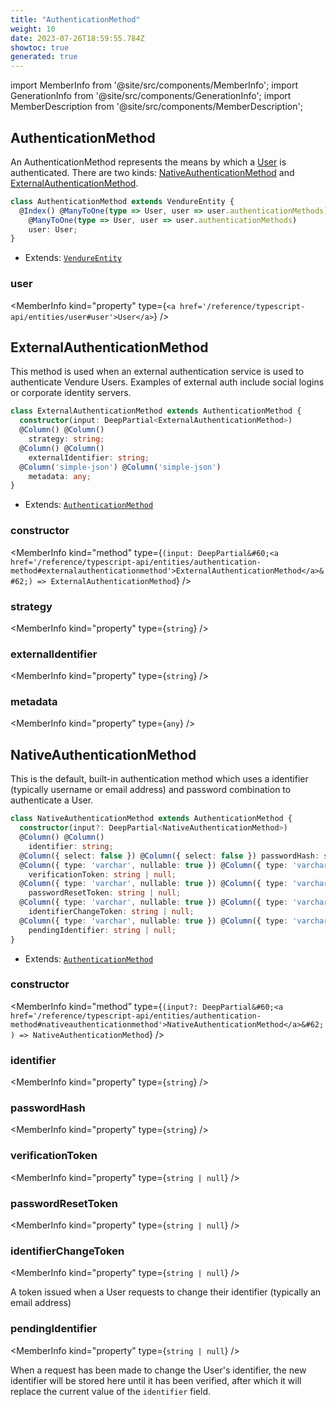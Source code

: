 ```yaml
---
title: "AuthenticationMethod"
weight: 10
date: 2023-07-26T18:59:55.784Z
showtoc: true
generated: true
---
```

<!-- This file was generated from the Vendure source. Do not modify. Instead, re-run the "docs:build" script -->
import MemberInfo from '@site/src/components/MemberInfo';
import GenerationInfo from '@site/src/components/GenerationInfo';
import MemberDescription from '@site/src/components/MemberDescription';


## AuthenticationMethod

<GenerationInfo sourceFile="packages/core/src/entity/authentication-method/authentication-method.entity.ts" sourceLine="14" packageName="@vendure/core" />

An AuthenticationMethod represents the means by which a <a href='/reference/typescript-api/entities/user#user'>User</a> is authenticated. There are two kinds:
<a href='/reference/typescript-api/entities/authentication-method#nativeauthenticationmethod'>NativeAuthenticationMethod</a> and <a href='/reference/typescript-api/entities/authentication-method#externalauthenticationmethod'>ExternalAuthenticationMethod</a>.

```ts title="Signature"
class AuthenticationMethod extends VendureEntity {
  @Index() @ManyToOne(type => User, user => user.authenticationMethods) @Index()
    @ManyToOne(type => User, user => user.authenticationMethods)
    user: User;
}
```
* Extends: <code><a href='/reference/typescript-api/entities/vendure-entity#vendureentity'>VendureEntity</a></code>



<div className="members-wrapper">

### user

<MemberInfo kind="property" type={`<a href='/reference/typescript-api/entities/user#user'>User</a>`}   />




</div>


## ExternalAuthenticationMethod

<GenerationInfo sourceFile="packages/core/src/entity/authentication-method/external-authentication-method.entity.ts" sourceLine="14" packageName="@vendure/core" />

This method is used when an external authentication service is used to authenticate Vendure Users.
Examples of external auth include social logins or corporate identity servers.

```ts title="Signature"
class ExternalAuthenticationMethod extends AuthenticationMethod {
  constructor(input: DeepPartial<ExternalAuthenticationMethod>)
  @Column() @Column()
    strategy: string;
  @Column() @Column()
    externalIdentifier: string;
  @Column('simple-json') @Column('simple-json')
    metadata: any;
}
```
* Extends: <code><a href='/reference/typescript-api/entities/authentication-method#authenticationmethod'>AuthenticationMethod</a></code>



<div className="members-wrapper">

### constructor

<MemberInfo kind="method" type={`(input: DeepPartial&#60;<a href='/reference/typescript-api/entities/authentication-method#externalauthenticationmethod'>ExternalAuthenticationMethod</a>&#62;) => ExternalAuthenticationMethod`}   />


### strategy

<MemberInfo kind="property" type={`string`}   />


### externalIdentifier

<MemberInfo kind="property" type={`string`}   />


### metadata

<MemberInfo kind="property" type={`any`}   />




</div>


## NativeAuthenticationMethod

<GenerationInfo sourceFile="packages/core/src/entity/authentication-method/native-authentication-method.entity.ts" sourceLine="14" packageName="@vendure/core" />

This is the default, built-in authentication method which uses a identifier (typically username or email address)
and password combination to authenticate a User.

```ts title="Signature"
class NativeAuthenticationMethod extends AuthenticationMethod {
  constructor(input?: DeepPartial<NativeAuthenticationMethod>)
  @Column() @Column()
    identifier: string;
  @Column({ select: false }) @Column({ select: false }) passwordHash: string;
  @Column({ type: 'varchar', nullable: true }) @Column({ type: 'varchar', nullable: true })
    verificationToken: string | null;
  @Column({ type: 'varchar', nullable: true }) @Column({ type: 'varchar', nullable: true })
    passwordResetToken: string | null;
  @Column({ type: 'varchar', nullable: true }) @Column({ type: 'varchar', nullable: true })
    identifierChangeToken: string | null;
  @Column({ type: 'varchar', nullable: true }) @Column({ type: 'varchar', nullable: true })
    pendingIdentifier: string | null;
}
```
* Extends: <code><a href='/reference/typescript-api/entities/authentication-method#authenticationmethod'>AuthenticationMethod</a></code>



<div className="members-wrapper">

### constructor

<MemberInfo kind="method" type={`(input?: DeepPartial&#60;<a href='/reference/typescript-api/entities/authentication-method#nativeauthenticationmethod'>NativeAuthenticationMethod</a>&#62;) => NativeAuthenticationMethod`}   />


### identifier

<MemberInfo kind="property" type={`string`}   />


### passwordHash

<MemberInfo kind="property" type={`string`}   />


### verificationToken

<MemberInfo kind="property" type={`string | null`}   />


### passwordResetToken

<MemberInfo kind="property" type={`string | null`}   />


### identifierChangeToken

<MemberInfo kind="property" type={`string | null`}   />

A token issued when a User requests to change their identifier (typically
an email address)
### pendingIdentifier

<MemberInfo kind="property" type={`string | null`}   />

When a request has been made to change the User's identifier, the new identifier
will be stored here until it has been verified, after which it will
replace the current value of the `identifier` field.


</div>
